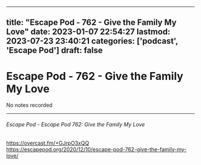 
---
title: "Escape Pod - 762 - Give the Family My Love"
date: 2023-01-07 22:54:27
lastmod: 2023-07-23 23:40:21
categories: ['podcast', 'Escape Pod']
draft: false
---


# Escape Pod - 762 - Give the Family My Love

No notes recorded

- - -
###### Escape Pod - Escape Pod 762: Give the Family My Love

https://overcast.fm/+GJrpO3xQQ  
https://escapepod.org/2020/12/10/escape-pod-762-give-the-family-my-love/

<!-- #public #podcast #Escape Pod# -->

<!-- {BearID:61C94E99-A59F-44E5-A017-83727AE0B962-28016-00002D97CEA5E7E7} -->
